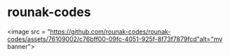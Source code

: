 # rounak-codes
 
<image src = "https://github.com/rounak-codes/rounak-codes/assets/76109002/c76bff00-09fc-4051-925f-8f73f7879fcd"alt="my banner">

